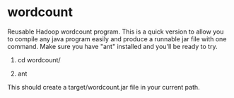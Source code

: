 wordcount
=========

Reusable Hadoop wordcount program. This is a quick version to allow you to compile any java program easily and produce a runnable jar file with one command.
Make sure you have "ant" installed and you'll be ready to try. 

1) cd wordcount/

2) ant

This should create a target/wordcount.jar file in your current path.
